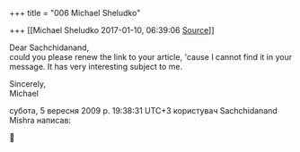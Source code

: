 +++
title = "006 Michael Sheludko"

+++
[[Michael Sheludko	2017-01-10, 06:39:06 [Source](https://groups.google.com/g/bvparishat/c/1uAnYmYQMws)]]



Dear Sachchidanand,  
could you please renew the link to your article, 'cause I cannot find it in your message. It has very interesting subject to me.  
  
Sincerely,  
Michael  
  
субота, 5 вересня 2009 р. 19:38:31 UTC+3 користувач Sachchidanand Mishra написав:



